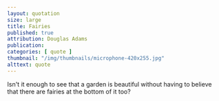 ```yaml
---
layout: quotation
size: large
title: Fairies
published: true
attribution: Douglas Adams
publication: 
categories: [ quote ]
thumbnail: "/img/thumbnails/microphone-420x255.jpg"
alttext: quote
---
```


Isn't it enough to see that a garden is beautiful without 
having to believe that there are fairies at the bottom of it too?
